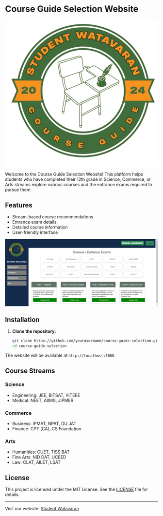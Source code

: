 # Course Guide Selection Website

![Logo](logo.png)

Welcome to the Course Guide Selection Website! This platform helps students who have completed their 12th grade in Science, Commerce, or Arts streams explore various courses and the entrance exams required to pursue them.

## Features

- Stream-based course recommendations
- Entrance exam details
- Detailed course information
- User-friendly interface

![Screenshot](home.png)

## Installation

1. **Clone the repository:**
    ```bash
    git clone https://github.com/yourusername/course-guide-selection.git
    cd course-guide-selection
    ```

The website will be available at `http://localhost:8000`.

## Course Streams

### Science
- Engineering: JEE, BITSAT, VITEEE
- Medical: NEET, AIIMS, JIPMER

### Commerce
- Business: IPMAT, NPAT, DU JAT
- Finance: CPT (CA), CS Foundation

### Arts
- Humanities: CUET, TISS BAT
- Fine Arts: NID DAT, UCEED
- Law: CLAT, AILET, LSAT

## License

This project is licensed under the MIT License. See the [LICENSE](LICENSE) file for details.

---

Visit our website: [Student Watavaran](http://www.studentwatawaran.com)
